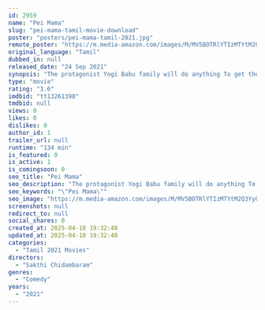 ```yaml
---
id: 2959
name: "Pei Mama"
slug: "pei-mama-tamil-movie-download"
poster: "posters/pei-mama-tamil-2021.jpg"
remote_poster: "https://m.media-amazon.com/images/M/MV5BOTRlYTIzMTYtM2Q3Yy00ZTA3LThiNmMtYjQ5YWM1NjBiNjI1XkEyXkFqcGc@._V1_SX300.jpg"
original_language: "Tamil"
dubbed_in: null
released_date: "24 Sep 2021"
synopsis: "The protagonist Yogi Babu family will do anything To get their hands on money not knowing To hunt ghost they agree to do so when they are approached by a tycoon."
type: "movie"
rating: "3.6"
imdbid: "tt13261398"
tmdbid: null
views: 0
likes: 0
dislikes: 0
author_id: 1
trailer_url: null
runtime: "134 min"
is_featured: 0
is_active: 1
is_comingsoon: 0
seo_title: "Pei Mama"
seo_description: "The protagonist Yogi Babu family will do anything To get their hands on money not knowing To hunt ghost they agree to do so when they are approached by a tycoon."
seo_keywords: "\"Pei Mama\""
seo_image: "https://m.media-amazon.com/images/M/MV5BOTRlYTIzMTYtM2Q3Yy00ZTA3LThiNmMtYjQ5YWM1NjBiNjI1XkEyXkFqcGc@._V1_SX300.jpg"
screenshots: null
redirect_to: null
social_shares: 0
created_at: 2025-04-10 19:32:48
updated_at: 2025-04-10 19:32:48
categories:
  - "Tamil 2021 Movies"
directors:
  - "Sakthi Chidambaram"
genres:
  - "Comedy"
years:
  - "2021"
---
```


